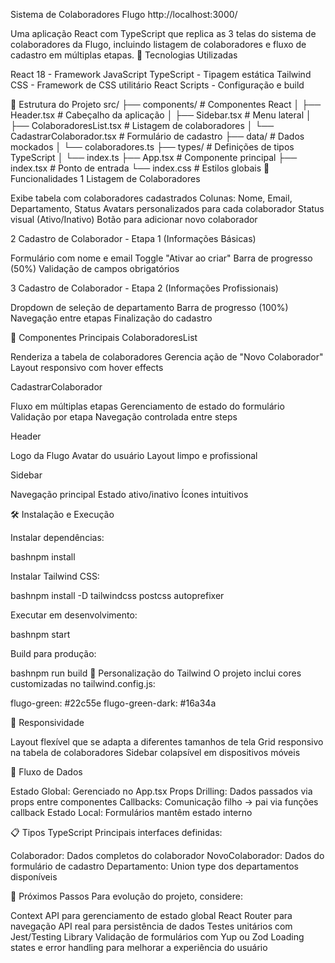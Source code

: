 Sistema de Colaboradores Flugo
http://localhost:3000/

Uma aplicação React com TypeScript que replica as 3 telas do sistema de colaboradores da Flugo, incluindo listagem de colaboradores e fluxo de cadastro em múltiplas etapas.
🚀 Tecnologias Utilizadas

React 18 - Framework JavaScript
TypeScript - Tipagem estática
Tailwind CSS - Framework de CSS utilitário
React Scripts - Configuração e build

📁 Estrutura do Projeto
src/
├── components/          # Componentes React
│   ├── Header.tsx      # Cabeçalho da aplicação
│   ├── Sidebar.tsx     # Menu lateral
│   ├── ColaboradoresList.tsx  # Listagem de colaboradores
│   └── CadastrarColaborador.tsx  # Formulário de cadastro
├── data/               # Dados mockados
│   └── colaboradores.ts
├── types/              # Definições de tipos TypeScript
│   └── index.ts
├── App.tsx             # Componente principal
├── index.tsx           # Ponto de entrada
└── index.css           # Estilos globais
🎨 Funcionalidades
1 Listagem de Colaboradores

Exibe tabela com colaboradores cadastrados
Colunas: Nome, Email, Departamento, Status
Avatars personalizados para cada colaborador
Status visual (Ativo/Inativo)
Botão para adicionar novo colaborador

2 Cadastro de Colaborador - Etapa 1 (Informações Básicas)

Formulário com nome e email
Toggle "Ativar ao criar"
Barra de progresso (50%)
Validação de campos obrigatórios

3 Cadastro de Colaborador - Etapa 2 (Informações Profissionais)

Dropdown de seleção de departamento
Barra de progresso (100%)
Navegação entre etapas
Finalização do cadastro

🎯 Componentes Principais
ColaboradoresList

Renderiza a tabela de colaboradores
Gerencia ação de "Novo Colaborador"
Layout responsivo com hover effects

CadastrarColaborador

Fluxo em múltiplas etapas
Gerenciamento de estado do formulário
Validação por etapa
Navegação controlada entre steps

Header

Logo da Flugo
Avatar do usuário
Layout limpo e profissional

Sidebar

Navegação principal
Estado ativo/inativo
Ícones intuitivos

🛠️ Instalação e Execução

Instalar dependências:

bashnpm install

Instalar Tailwind CSS:

bashnpm install -D tailwindcss postcss autoprefixer

Executar em desenvolvimento:

bashnpm start

Build para produção:

bashnpm run build
🎨 Personalização do Tailwind
O projeto inclui cores customizadas no tailwind.config.js:

flugo-green: #22c55e
flugo-green-dark: #16a34a

📱 Responsividade

Layout flexível que se adapta a diferentes tamanhos de tela
Grid responsivo na tabela de colaboradores
Sidebar colapsível em dispositivos móveis

🔄 Fluxo de Dados

Estado Global: Gerenciado no App.tsx
Props Drilling: Dados passados via props entre componentes
Callbacks: Comunicação filho → pai via funções callback
Estado Local: Formulários mantêm estado interno

📋 Tipos TypeScript
Principais interfaces definidas:

Colaborador: Dados completos do colaborador
NovoColaborador: Dados do formulário de cadastro
Departamento: Union type dos departamentos disponíveis

🎯 Próximos Passos
Para evolução do projeto, considere:

Context API para gerenciamento de estado global
React Router para navegação
API real para persistência de dados
Testes unitários com Jest/Testing Library
Validação de formulários com Yup ou Zod
Loading states e error handling para melhorar a experiência do usuário
